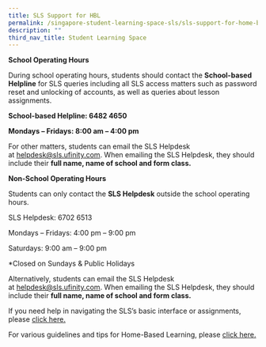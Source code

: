 ```yaml
---
title: SLS Support for HBL
permalink: /singapore-student-learning-space-sls/sls-support-for-home-based-learning/
description: ""
third_nav_title: Student Learning Space
---
```

**School Operating Hours**

During school operating hours, students should contact the **School-based Helpline** for SLS queries including all SLS access matters such as password reset and unlocking of accounts, as well as queries about lesson assignments.

**School-based Helpline: 6482 4650**

**Mondays – Fridays: 8:00 am – 4:00 pm**

For other matters, students can email the SLS Helpdesk at [helpdesk@sls.ufinity.com](mailto:helpdesk@sls.ufinity.com). When emailing the SLS Helpdesk, they should include their **full name, name of school and form class.**

**Non-School Operating Hours**

Students can only contact the **SLS Helpdesk** outside the school operating hours.

SLS Helpdesk: 6702 6513

Mondays – Fridays: 4:00 pm – 9:00 pm

Saturdays: 9:00 am – 9:00 pm

\*Closed on Sundays & Public Holidays

Alternatively, students can email the SLS Helpdesk at [helpdesk@sls.ufinity.com](mailto:helpdesk@sls.ufinity.com). When emailing the SLS Helpdesk, they should include their **full name, name of school and form class.**

If you need help in navigating the SLS’s basic interface or assignments, please [click here.](https://endeavourpri.moe.edu.sg/sls-assignments-video-help/)

For various guidelines and tips for Home-Based Learning, please [click here.](https://endeavourpri.moe.edu.sg/pupils-hub/home-based-learning-resources/)
